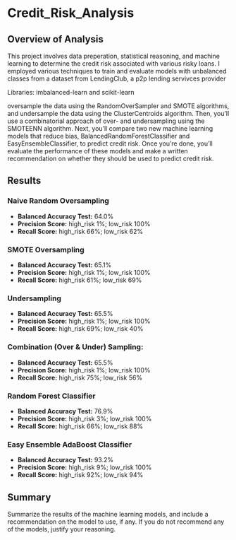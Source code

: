 # Credit_Risk_Analysis

## Overview of Analysis
This project involves data preperation, statistical reasoning, and machine learning to determine the credit risk associated with various risky loans. I employed various techniques to train and evaluate models with unbalanced classes from a dataset from LendingClub, a p2p lending servivces provider

Libraries: imbalanced-learn and scikit-learn

oversample the data using the RandomOverSampler and SMOTE algorithms, and undersample the data using the ClusterCentroids algorithm. Then, you’ll use a combinatorial approach of over- and undersampling using the SMOTEENN algorithm. Next, you’ll compare two new machine learning models that reduce bias, BalancedRandomForestClassifier and EasyEnsembleClassifier, to predict credit risk. Once you’re done, you’ll evaluate the performance of these models and make a written recommendation on whether they should be used to predict credit risk.



## Results

### Naive Random Oversampling
- **Balanced Accuracy Test:** 64.0%
- **Precision Score:** high_risk 1%; low_risk 100% 
- **Recall Score:** high_risk 66%; low_risk 62% 
![]()

### SMOTE Oversampling
- **Balanced Accuracy Test:** 65.1%
- **Precision Score:** high_risk 1%; low_risk 100% 
- **Recall Score:** high_risk 61%; low_risk 69% 
![]()

### Undersampling
- **Balanced Accuracy Test:** 65.5%
- **Precision Score:** high_risk 1%; low_risk 100% 
- **Recall Score:** high_risk 69%; low_risk 40% 
![]()

### Combination (Over & Under) Sampling: 
- **Balanced Accuracy Test:** 65.5%
- **Precision Score:** high_risk 1%; low_risk 100%
- **Recall Score:** high_risk 75%; low_risk 56%
![]()

### Random Forest Classifier
- **Balanced Accuracy Test:** 76.9%
- **Precision Score:** high_risk 3%; low_risk 100% 
- **Recall Score:** high_risk 66%; low_risk 88% 
![]()

### Easy Ensemble AdaBoost Classifier
- **Balanced Accuracy Test:** 93.2%
- **Precision Score:** high_risk 9%; low_risk 100% 
- **Recall Score:** high_risk 92%; low_risk 94% 
![]()

## Summary
Summarize the results of the machine learning models, and include a recommendation on the model to use, if any. If you do not recommend any of the models, justify your reasoning.